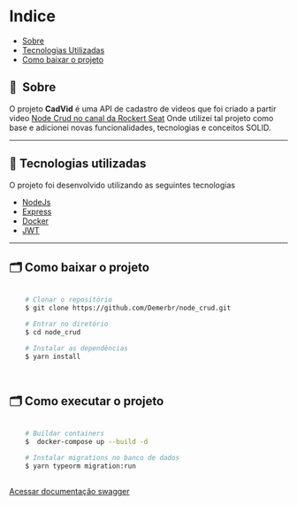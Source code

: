# Indice

- [Sobre](#-sobre)
- [Tecnologias Utilizadas](#-tecnologias-utilizadas)
- [Como baixar o projeto](#-como-baixar-o-projeto)

## 🔖&nbsp; Sobre

O projeto **CadVid** é uma API de cadastro de videos que foi criado a partir video <a href="https://www.youtube.com/watch?v=9AO2hZJsHrs&t=23s"> Node Crud no canal da Rockert Seat</a>
 Onde utilizei tal projeto como base e adicionei novas funcionalidades, tecnologias e conceitos SOLID.

---

## 🚀 Tecnologias utilizadas

O projeto foi desenvolvido utilizando as seguintes tecnologias

- [NodeJs](https://nodejs.org)
- [Express](https://expressjs.com/)
- [Docker](https://www.docker.com/)
- [JWT](https://jwt.io/)

---

## 🗂 Como baixar o projeto

```bash

    # Clonar o repositório
    $ git clone https://github.com/Demerbr/node_crud.git

    # Entrar no diretório
    $ cd node_crud

    # Instalar as dependências
    $ yarn install

   
```
## 🗂 Como executar o projeto

```bash

    # Buildar containers
    $  docker-compose up --build -d

    # Instalar migrations no banco de dados
    $ yarn typeorm migration:run
   
```

<a href="http://localhost:5555/api-docs"> Acessar documentação swagger</a>
